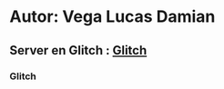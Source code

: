 # Autor: Vega Lucas Damian
## Server en Glitch : [Glitch](https://frequent-gigantic-lemongrass.glitch.me)
### Glitch
